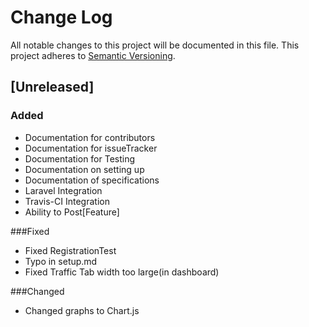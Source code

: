 # Change Log
All notable changes to this project will be documented in this file.
This project adheres to [Semantic Versioning](http://semver.org/).

## [Unreleased]
### Added
- Documentation for contributors
- Documentation for issueTracker
- Documentation for Testing
- Documentation on setting up
- Documentation of specifications
- Laravel Integration
- Travis-CI Integration
- Ability to Post[Feature]

###Fixed
- Fixed RegistrationTest
- Typo in setup.md
- Fixed Traffic Tab width too large(in dashboard)

###Changed
- Changed graphs to Chart.js
